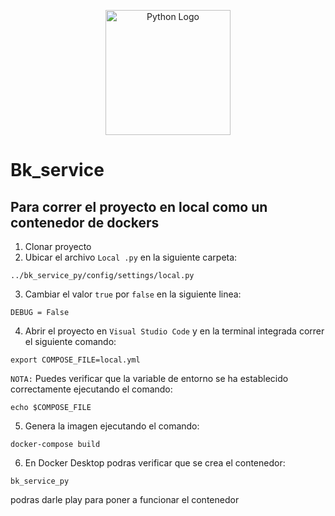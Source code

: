 <p align="center">
  <img src="https://www.python.org/static/community_logos/python-logo-master-v3-TM.png" width="200" alt="Python Logo" />
</p>


# Bk_service

## Para correr el proyecto en local como un contenedor de dockers

1. Clonar proyecto
2. Ubicar el archivo ```Local .py``` en la siguiente carpeta:
```
../bk_service_py/config/settings/local.py
```
3. Cambiar el valor ```true``` por ```false``` en la siguiente linea:
```
DEBUG = False
```
4. Abrir el proyecto en ```Visual Studio Code``` y en la terminal integrada correr el siguiente comando:
```
export COMPOSE_FILE=local.yml
```
```NOTA:```
Puedes verificar que la variable de entorno se ha establecido correctamente ejecutando el comando:
```
echo $COMPOSE_FILE
```
5. Genera la imagen ejecutando el comando:
```
docker-compose build
```
6. En Docker Desktop podras verificar que se crea el contenedor:

```bk_service_py```

podras darle play para poner a funcionar el contenedor